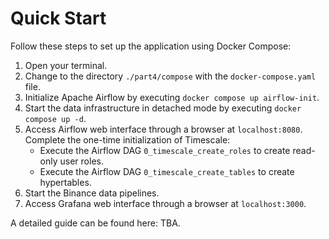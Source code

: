 # Quick Start
Follow these steps to set up the application using Docker Compose:
1. Open your terminal.
2. Change to the directory ``./part4/compose`` with the ``docker-compose.yaml`` file.
3. Initialize Apache Airflow by executing ``docker compose up airflow-init``.
4. Start the data infrastructure in detached mode by executing ``docker compose up -d``.
5. Access Airflow web interface through a browser at ``localhost:8080``. Complete the one-time 
initialization of Timescale:
   - Execute the Airflow DAG `0_timescale_create_roles` to create read-only user roles.
   - Execute the Airflow DAG `0_timescale_create_tables` to create hypertables. 
6. Start the Binance data pipelines. 
7. Access Grafana web interface through a browser at ``localhost:3000``.

A detailed guide can be found here: TBA.
